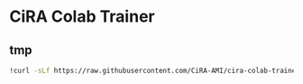 # CiRA Colab Trainer


## tmp
```bash
!curl -sLf https://raw.githubusercontent.com/CiRA-AMI/cira-colab-trainer/main/boostrap.sh | bash
```

